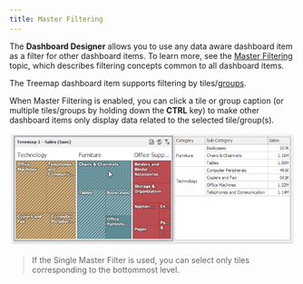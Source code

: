 ```yaml
---
title: Master Filtering
---
```

The **Dashboard  Designer** allows you to use any data aware dashboard item as a filter for other dashboard items. To learn more, see the [Master Filtering](../../../../../../dashboard-for-desktop/articles/dashboard-designer/interactivity/master-filtering.md) topic, which describes filtering concepts common to all dashboard items.

The Treemap dashboard item supports filtering by tiles/[groups](../../../../../../dashboard-for-desktop/articles/dashboard-designer/designing-dashboard-items/treemap/grouping.md).

When Master Filtering is enabled, you can click a tile or group caption (or multiple tiles/groups by holding down the **CTRL** key) to make other dashboard items only display data related to the selected tile/group(s).

![Treemap_MasterFiltering2](../../../../../images/Img125442.png)

> If the Single Master Filter is used, you can select only tiles corresponding to the bottommost level.